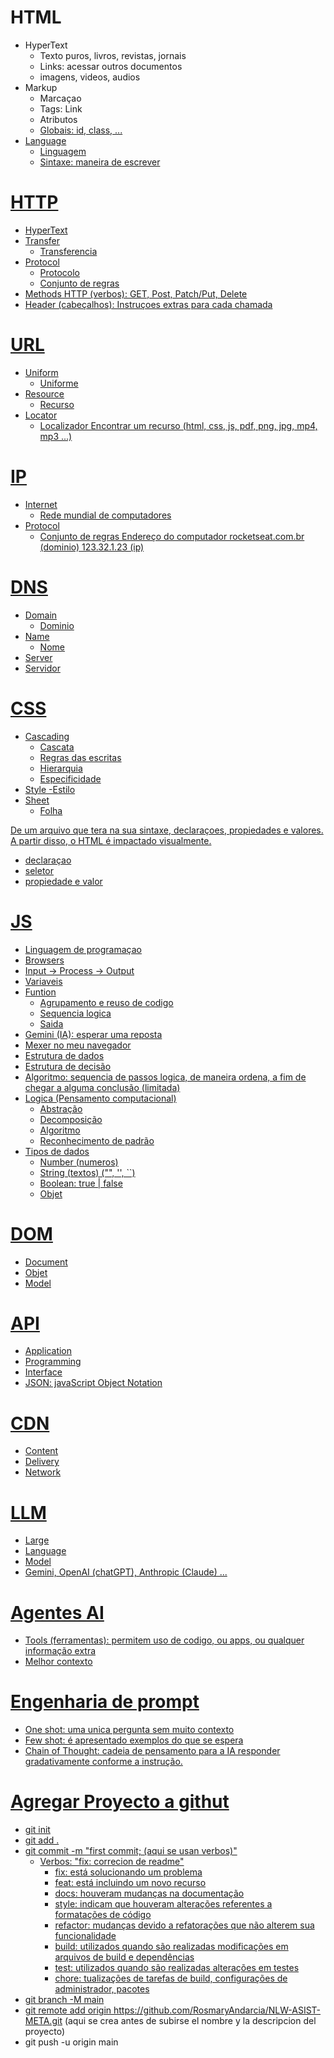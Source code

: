 # HTML

- HyperText
  - Texto puros, livros, revistas, jornais
  - Links: acessar outros documentos
  - imagens, videos, audios
- Markup
  - Marcaçao
  - Tags: <a> Link </a>
  - Atributos <a href="https://rockeseat.com.br">
  - Globais: id, class, ...
- Language
  - Linguagem
  - Sintaxe: maneira de escrever

# HTTP

- HyperText
- Transfer
  - Transferencia
- Protocol 
  - Protocolo
  - Conjunto de regras
- Methods HTTP (verbos): GET, Post, Patch/Put, Delete
- Header (cabeçalhos): Instruçoes extras para cada chamada

# URL

- Uniform
  - Uniforme
- Resource
  - Recurso
- Locator
  - Localizador
  Encontrar um recurso (html, css, js, pdf, png, jpg, mp4, mp3 ...)

# IP

- Internet
  - Rede mundial de computadores
- Protocol
  - Conjunto de regras
Endereço do computador
rocketseat.com.br (dominio)
123.32.1.23 (ip)

# DNS

- Domain
  - Dominio
- Name
  - Nome 
- Server
 - Servidor

 # CSS

- Cascading
  - Cascata
  - Regras das escritas
  - Hierarquia
  - Especificidade
- Style
  -Estilo
- Sheet
  - Folha

De um arquivo que tera na sua sintaxe, declaraçoes, propiedades e valores.
A partir disso, o HTML é impactado visualmente.

- declaraçao
- seletor
- propiedade e valor 

# JS

- Linguagem de programaçao
- Browsers
- Input -> Process -> Output
- Variaveis
- Funtion
  - Agrupamento e reuso de codigo
  - Sequencia logica 
  - Saida
- Gemini (IA): esperar uma reposta
- Mexer no  meu navegador
- Estrutura de dados
- Estrutura de decisão
- Algoritmo: sequencia de passos logica, de maneira ordena, a fim de chegar a alguma conclusão (limitada)
- Logica (Pensamento computacional)
  - Abstração
  - Decomposição
  - Algoritmo
  - Reconhecimento de padrão
- Tipos de dados
  - Number (numeros)
  - String (textos) ("", '', ``)
  - Boolean: true | false
  - Objet

# DOM

- Document
- Objet
- Model

# API
- Application
- Programming
- Interface
- JSON: javaScript Object Notation

# CDN
- Content
- Delivery
- Network

# LLM
- Large
- Language
- Model
- Gemini, OpenAI (chatGPT), Anthropic (Claude) ...

# Agentes AI

- Tools (ferramentas): permitem uso de codigo, ou apps, ou qualquer informação extra
- Melhor contexto

# Engenharia de prompt

- One shot: uma unica pergunta sem muito contexto
- Few shot: é apresentado exemplos do que se espera
- Chain of Thought: cadeia de pensamento para a IA responder gradativamente conforme a instrução.

# Agregar Proyecto a githut
- git init
- git add .
- git commit -m "first commit; (aqui se usan verbos)"
  - Verbos: "fix: correcion de readme"
      - fix: está solucionando um problema
      - feat: está incluindo um novo recurso
      - docs: houveram mudanças na documentação
      - style: indicam que houveram alterações referentes a formatações de código
      - refactor: mudanças devido a refatorações que não alterem sua funcionalidade
      - build: utilizados quando são realizadas modificações em arquivos de build e dependências
      - test: utilizados quando são realizadas alterações em testes
      - chore: tualizações de tarefas de build, configurações de administrador, pacotes
- git branch -M main
- git remote add origin https://github.com/RosmaryAndarcia/NLW-ASIST-META.git (aqui se crea antes de subirse el nombre y la descripcion del proyecto)
- git push -u origin main